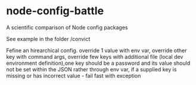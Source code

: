# node-config-battle
A scientific comparison of Node config packages

See example in the folder /convict

Fefine an hirearchical config. override 1 value with env var, override other key with command args, override few keys with additional file (local dev environment definition),one key should be a password and its value should not be set within the JSON rather through env var, if a supplied key is missing or has incorrect value - fail fast with exception